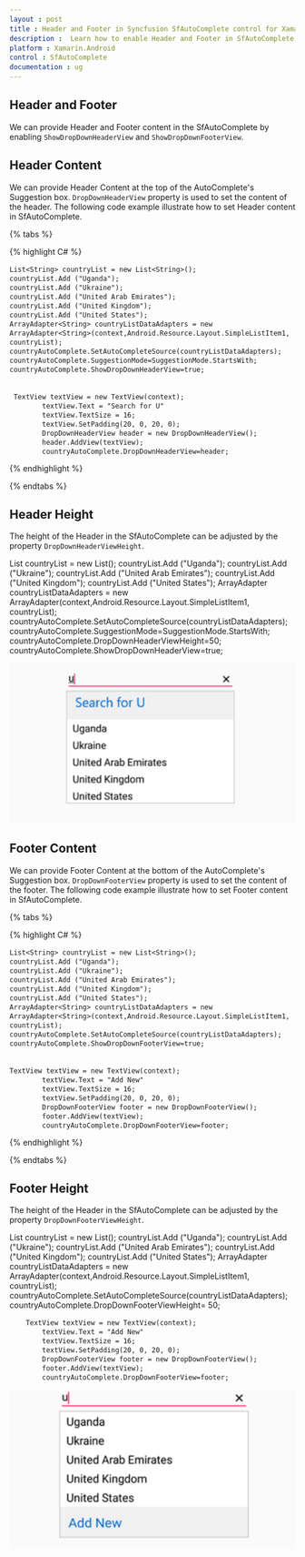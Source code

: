 ```yaml
---
layout : post
title : Header and Footer in Syncfusion SfAutoComplete control for Xamarin.Android
description :  Learn how to enable Header and Footer in SfAutoComplete
platform : Xamarin.Android
control : SfAutoComplete
documentation : ug
---
```


## Header and Footer

We can provide Header and Footer content in the SfAutoComplete by enabling `ShowDropDownHeaderView` and `ShowDropDownFooterView`. 

## Header Content

We can provide Header Content at the top of the AutoComplete's Suggestion box. `DropDownHeaderView` property is used to set the content of the header. The following code example illustrate how to set Header content in SfAutoComplete.


{% tabs %}

{% highlight C# %}
	
	List<String> countryList = new List<String>(); 
	countryList.Add ("Uganda");
	countryList.Add ("Ukraine");
	countryList.Add ("United Arab Emirates");
	countryList.Add ("United Kingdom");
	countryList.Add ("United States");
	ArrayAdapter<String> countryListDataAdapters = new ArrayAdapter<String>(context,Android.Resource.Layout.SimpleListItem1, countryList);
	countryAutoComplete.SetAutoCompleteSource(countryListDataAdapters);
	countryAutoComplete.SuggestionMode=SuggestionMode.StartsWith;
	countryAutoComplete.ShowDropDownHeaderView=true;


	 TextView textView = new TextView(context);
            textView.Text = "Search for U"
            textView.TextSize = 16;
            textView.SetPadding(20, 0, 20, 0);
			DropDownHeaderView header = new DropDownHeaderView();
			header.AddView(textView);
			countryAutoComplete.DropDownHeaderView=header;


	 
{% endhighlight %}

{% endtabs %}
	
## Header Height

The height of the Header in the SfAutoComplete can be adjusted by the property `DropDownHeaderViewHeight`.

List<String> countryList = new List<String>(); 
	countryList.Add ("Uganda");
	countryList.Add ("Ukraine");
	countryList.Add ("United Arab Emirates");
	countryList.Add ("United Kingdom");
	countryList.Add ("United States");
	ArrayAdapter<String> countryListDataAdapters = new ArrayAdapter<String>(context,Android.Resource.Layout.SimpleListItem1, countryList);
	countryAutoComplete.SetAutoCompleteSource(countryListDataAdapters);
	countryAutoComplete.SuggestionMode=SuggestionMode.StartsWith;
	countryAutoComplete.DropDownHeaderViewHeight=50;
	countryAutoComplete.ShowDropDownHeaderView=true;
	

![](images/Header.png)

## Footer Content

We can provide Footer Content at the bottom of the AutoComplete's Suggestion box. `DropDownFooterView` property is used to set the content of the footer. The following code example illustrate how to set Footer content in SfAutoComplete.

{% tabs %}

{% highlight C# %}
	
	List<String> countryList = new List<String>(); 
	countryList.Add ("Uganda");
	countryList.Add ("Ukraine");
	countryList.Add ("United Arab Emirates");
	countryList.Add ("United Kingdom");
	countryList.Add ("United States");
	ArrayAdapter<String> countryListDataAdapters = new ArrayAdapter<String>(context,Android.Resource.Layout.SimpleListItem1, countryList);
	countryAutoComplete.SetAutoCompleteSource(countryListDataAdapters);
	countryAutoComplete.ShowDropDownFooterView=true;


	TextView textView = new TextView(context);
            textView.Text = "Add New"
            textView.TextSize = 16;
            textView.SetPadding(20, 0, 20, 0);
			DropDownFooterView footer = new DropDownFooterView();
			footer.AddView(textView);
			countryAutoComplete.DropDownFooterView=footer;
	 
{% endhighlight %}

{% endtabs %}

## Footer Height

The height of the Header in the SfAutoComplete can be adjusted by the property `DropDownFooterViewHeight`.
	
List<String> countryList = new List<String>(); 
    countryList.Add ("Uganda");
	countryList.Add ("Ukraine");
	countryList.Add ("United Arab Emirates");
	countryList.Add ("United Kingdom");
	countryList.Add ("United States");
	ArrayAdapter<String> countryListDataAdapters = new ArrayAdapter<String>(context,Android.Resource.Layout.SimpleListItem1, countryList);
	countryAutoComplete.SetAutoCompleteSource(countryListDataAdapters);
    countryAutoComplete.DropDownFooterViewHeight= 50;

		TextView textView = new TextView(context);
            textView.Text = "Add New"
            textView.TextSize = 16;
            textView.SetPadding(20, 0, 20, 0);
			DropDownFooterView footer = new DropDownFooterView();
			footer.AddView(textView);
			countryAutoComplete.DropDownFooterView=footer;

![](images/Footer.png)



